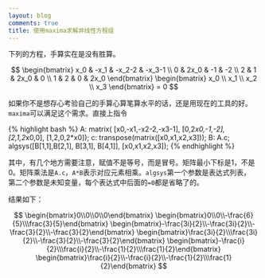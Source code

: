 ```yaml
---
layout: blog
comments: true
title: 使用maxima求解非线性方程组
---
```


下列的方程，手算实在是没有胜算。

$$
\begin{bmatrix}
	x_0 & -x_1 & -x_2-2 & -x_3-1 \\
	0   & 2x_0 & -1 & -2 \\
	2   & 1    & 2x_0 & 0 \\
	1   & 2    &   0 & 2x_0 
\end{bmatrix}
\begin{bmatrix}
	x_0 \\ x_1 \\ x_2 \\ x_3 
\end{bmatrix} = 0
$$

如果你不是想存心考验自己的手算心算笔算水平的话，还是用现在的工具的好。`maxima`可以满足这个需求。直接上指令

{% highlight bash %}
A: matrix(
[x0,-x1,-x2-2,-x3-1],
[0,2*x0,-1,-2],
[2,1,2*x0,0],
[1,2,0,2*x0]);
c: transpose(matrix([x0,x1,x2,x3]));
B: A.c;
algsys([B[1,1],B[2,1], B[3,1], B[4,1]], [x0,x1,x2,x3]);
{% endhighlight %}

其中，有几个地方需要注意，赋值不是等号，而是冒号。矩阵最小下标是1，不是0。矩阵乘法是`A.c`，`A*B`表示对应元素相乘。`algsys`第一个参数是表达式列表，
第二个参数是未知变量，每个表达式中后面的`=0`都是省略了的。

结果如下：

$$
\begin{bmatrix}0\\0\\0\\0\end{bmatrix}
\begin{bmatrix}0\\0\\-\frac{6}{5}\\\frac{3}{5}\end{bmatrix}
\begin{bmatrix}-\frac{3i}{2}\\-\frac{3i}{2}\\-\frac{3}{2}\\-\frac{3}{2}\end{bmatrix}
\begin{bmatrix}\frac{3i}{2}\\\frac{3i}{2}\\-\frac{3}{2}\\-\frac{3}{2}\end{bmatrix}
\begin{bmatrix}-\frac{i}{2}\\\frac{i}{2}\\-\frac{1}{2}\\\frac{1}{2}\end{bmatrix}
\begin{bmatrix}\frac{i}{2}\\-\frac{i}{2}\\-\frac{1}{2}\\\frac{1}{2}\end{bmatrix}
$$
